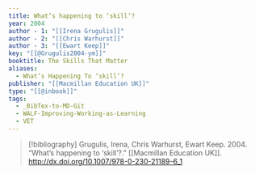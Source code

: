 ```yaml
---
title: What’s happening to ‘skill’?
year: 2004
author - 1: "[[Irena Grugulis]]"
author - 2: "[[Chris Warhurst]]"
author - 3: "[[Ewart Keep]]"
key: "[[@Grugulis2004-ym]]"
booktitle: The Skills That Matter
aliases:
  - What’s Happening To ‘skill’?
publisher: "[[Macmillan Education UK]]"
type: "[[@inbook]]"
tags:
  - _BibTex-to-MD-Git
  - WALF-Improving-Working-as-Learning
  - VET
---
```


> [!bibliography]
> Grugulis, Irena, Chris Warhurst, Ewart Keep. 2004. “What’s happening to ‘skill’?.” [[Macmillan Education UK]]. http://dx.doi.org/10.1007/978-0-230-21189-6_1